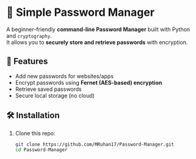# 🔐 Simple Password Manager

A beginner-friendly **command-line Password Manager** built with Python and `cryptography`.  
It allows you to **securely store and retrieve passwords** with encryption.

## 🚀 Features
- Add new passwords for websites/apps
- Encrypt passwords using **Fernet (AES-based) encryption**
- Retrieve saved passwords
- Secure local storage (no cloud)

## 🛠 Installation
1. Clone this repo:
   ```bash
   git clone https://github.com/MRuhan17/Password-Manager.git
   cd Password-Manager
